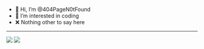 - 👋 Hi, I’m @404PageN0tFound
- 👀 I’m interested in coding
- ❌ Nothing other to say here
---
[![](https://visitcount.itsvg.in/api?id=404PageN0tFound&label=Profile%20Views&color=12&icon=0&pretty=true)](https://visitcount.itsvg.in)
<img src="https://github-readme-stats.vercel.app/api/top-langs/?username=404PageN0tFound&layout=compact&theme=radical">
<!---
404PageN0tFound/404PageN0tFound is a ✨ special ✨ repository because its `README.md` (this file) appears on your GitHub profile.
You can click the Preview link to take a look at your changes.
--->
